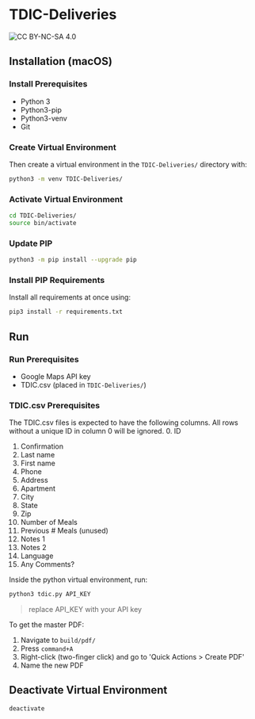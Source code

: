 # TDIC-Deliveries

![CC BY-NC-SA 4.0](https://img.shields.io/badge/License-CC%20BY--NC--SA%204.0-lightgrey.svg)

## Installation (macOS)
### Install Prerequisites
* Python 3
* Python3-pip
* Python3-venv
* Git

### Create Virtual Environment
Then create a virtual environment in the `TDIC-Deliveries/` directory with:
```sh
python3 -m venv TDIC-Deliveries/
```

### Activate Virtual Environment
```sh
cd TDIC-Deliveries/
source bin/activate
```

### Update PIP
```sh
python3 -m pip install --upgrade pip
```

### Install PIP Requirements
Install all requirements at once using:
```sh
pip3 install -r requirements.txt
``` 

## Run
### Run Prerequisites
* Google Maps API key
* TDIC.csv (placed in `TDIC-Deliveries/`)

### TDIC.csv Prerequisites
The TDIC.csv files is expected to have the following columns. All rows without a unique ID in column 0 will be ignored.
0. ID
1. Confirmation
2. Last name
3. First name
4. Phone
5. Address
6. Apartment
7. City
8. State
9. Zip 	
10. Number of Meals	
11. Previous # Meals (unused) 
12. Notes 1	
13. Notes 2
14. Language	
15. Any Comments?

Inside the python virtual environment, run:
```sh
python3 tdic.py API_KEY
```
> replace API_KEY with your API key

To get the master PDF:
1. Navigate to `build/pdf/`
2. Press `command+A`
3. Right-click (two-finger click) and go to 'Quick Actions > Create PDF'
4. Name the new PDF

## Deactivate Virtual Environment
```sh
deactivate
```
